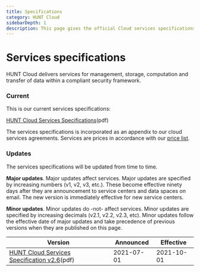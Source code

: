 ```yaml
---
title: Specifications
category: HUNT Cloud
sidebarDepth: 1
description: This page gives the official Cloud services specifications.
---
```


# Services specifications

HUNT Cloud delivers services for management, storage, computation and transfer of data within a compliant security framework.

### Current 

This is our current services specifications:

[HUNT Cloud Services Specifications](https://assets.hdc.ntnu.no/assets/services/hunt-cloud-services-specifications-2-6.pdf)(pdf)

The services specifications is incorporated as an appendix to our cloud services agreements. Services are prices in accordance with our [price list](/prices/pricelist).

### Updates

The services specifications will be updated from time to time. 

**Major updates**. Major updates affect services. Major updates are specified by increasing numbers (v1, v2, v3, etc.). These become effective ninety days after they are announcement to service centers and data spaces on email. The new version is immediately effective for new service centers. 

**Minor updates**. Minor updates do -not- affect services. Minor updates are specified by increasing decimals (v2.1, v2.2, v2.3, etc). Minor updates follow the effective date of major updates and take precedence of previous versions when they are published on this page.

| **Version** | **Announced** | **Effective** |
| - | - | - |
| [HUNT Cloud Services Specification v2.6](https://assets.hdc.ntnu.no/assets/services/hunt-cloud-services-specifications-2-6.pdf)(pdf) | 2021-07-01 | 2021-10-01 |

